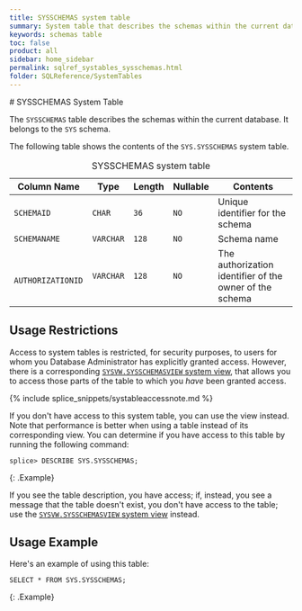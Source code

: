 ```yaml
---
title: SYSSCHEMAS system table
summary: System table that describes the schemas within the current database.
keywords: schemas table
toc: false
product: all
sidebar: home_sidebar
permalink: sqlref_systables_sysschemas.html
folder: SQLReference/SystemTables
---
```

<section>
<div class="TopicContent" data-swiftype-index="true" markdown="1">
# SYSSCHEMAS System Table

The `SYSSCHEMAS` table describes the schemas within the current
database. It belongs to the `SYS` schema.

The following table shows the contents of the `SYS.SYSSCHEMAS` system table.

<table>
    <caption>SYSSCHEMAS system table</caption>
    <col />
    <col />
    <col />
    <col />
    <col />
    <thead>
        <tr>
            <th>Column Name</th>
            <th>Type</th>
            <th>Length</th>
            <th>Nullable</th>
            <th>Contents</th>
        </tr>
    </thead>
    <tbody>
        <tr>
            <td><code>SCHEMAID</code></td>
            <td><code>CHAR</code></td>
            <td><code>36</code></td>
            <td><code>NO</code></td>
            <td>Unique identifier for the schema</td>
        </tr>
        <tr>
            <td><code>SCHEMANAME</code></td>
            <td><code>VARCHAR</code></td>
            <td><code>128</code></td>
            <td><code>NO</code></td>
            <td>Schema name</td>
        </tr>
        <tr>
            <td><code> AUTHORIZATIONID</code></td>
            <td><code>VARCHAR</code></td>
            <td><code>128</code></td>
            <td><code>NO</code></td>
            <td>The authorization identifier of the owner of the schema</td>
        </tr>
    </tbody>
</table>

## Usage Restrictions

Access to system tables is restricted, for security purposes, to users for whom you Database Administrator has explicitly granted access. However, there is a corresponding [`SYSVW.SYSSCHEMASVIEW` system view](sqlref_sysviews_sysschemasview.html), that allows you to access those parts of the table to which you _have_ been granted access.

{% include splice_snippets/systableaccessnote.md %}

If you don't have access to this system table, you can use the view instead. Note that performance is better when using a table instead of its corresponding view. You can determine if you have access to this table by running the following command:

```
splice> DESCRIBE SYS.SYSSCHEMAS;
```
{: .Example}

If you see the table description, you have access; if, instead, you see a message that the table doesn't exist, you don't have access to the table; use the [`SYSVW.SYSSCHEMASVIEW` system view](sqlref_sysviews_sysschemasview.html) instead.

## Usage Example

Here's an example of using this table:

```
SELECT * FROM SYS.SYSSCHEMAS;
```
{: .Example}
</div>
</section>
